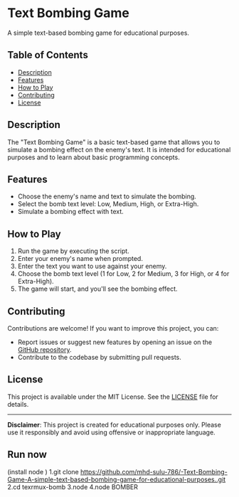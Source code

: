 # Text Bombing Game

A simple text-based bombing game for educational purposes.

## Table of Contents

- [Description](#description)
- [Features](#features)
- [How to Play](#how-to-play)
- [Contributing](#contributing)
- [License](#license)

## Description

The "Text Bombing Game" is a basic text-based game that allows you to simulate a bombing effect on the enemy's text. It is intended for educational purposes and to learn about basic programming concepts.

## Features

- Choose the enemy's name and text to simulate the bombing.
- Select the bomb text level: Low, Medium, High, or Extra-High.
- Simulate a bombing effect with text.

## How to Play

1. Run the game by executing the script.
2. Enter your enemy's name when prompted.
3. Enter the text you want to use against your enemy.
4. Choose the bomb text level (1 for Low, 2 for Medium, 3 for High, or 4 for Extra-High).
5. The game will start, and you'll see the bombing effect.

## Contributing

Contributions are welcome! If you want to improve this project, you can:

- Report issues or suggest new features by opening an issue on the [GitHub repository](https://github.com/mhd-sulu-786/-Text-Bombing-Game-A-simple-text-based-bombing-game-for-educational-purposes..git).
- Contribute to the codebase by submitting pull requests.

## License

This project is available under the MIT License. See the [LICENSE](LICENSE) file for details.

---

**Disclaimer**: This project is created for educational purposes only. Please use it responsibly and avoid using offensive or inappropriate language.
## Run now
(install node )
1.git clone https://github.com/mhd-sulu-786/-Text-Bombing-Game-A-simple-text-based-bombing-game-for-educational-purposes..git
2.cd texrmux-bomb
3.node 
4.node BOMBER 
